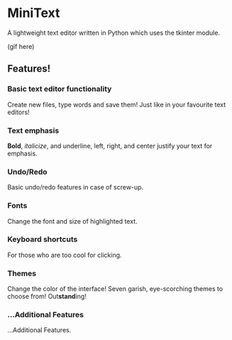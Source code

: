 # MiniText

A lightweight text editor written in Python which uses the tkinter module.

(gif here)

## Features!

### Basic text editor functionality
Create new files, type words and save them! Just like in your favourite text editors!

### Text emphasis
**Bold**, *italicize*, and underline, left, right, and center justify your text for emphasis.

### Undo/Redo
Basic undo/redo features in case of screw-up.

### Fonts
Change the font and size of highlighted text.

### Keyboard shortcuts
For those who are too cool for clicking.

### Themes
Change the color of the interface! Seven garish, eye-scorching themes to choose from! Out**stand**ing!

### …Additional Features
…Additional Features.
